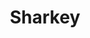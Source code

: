 ---
draft: false
title: Sharkey
content:
  id: sharkey
  name: Sharkey
  website: https://docs.joinsharkey.org/docs/getting-started/overview/
  short_description: "Sharkey is an open source, decentralized social media platform that's free forever!"
---